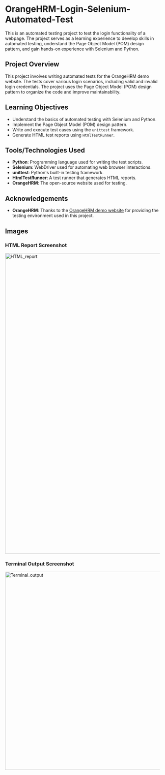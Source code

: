 # OrangeHRM-Login-Selenium-Automated-Test
This is an automated testing project to test the login functionality of a webpage. The project serves as a learning experience to develop skills in automated testing, understand the Page Object Model (POM) design pattern, and gain hands-on experience with Selenium and Python.

## Project Overview
This project involves writing automated tests for the OrangeHRM demo website. The tests cover various login scenarios, including valid and invalid login credentials. The project uses the Page Object Model (POM) design pattern to organize the code and improve maintainability.

## Learning Objectives
- Understand the basics of automated testing with Selenium and Python.
- Implement the Page Object Model (POM) design pattern.
- Write and execute test cases using the `unittest` framework.
- Generate HTML test reports using `HtmlTestRunner`.

## Tools/Technologies Used
- **Python**: Programming language used for writing the test scripts.
- **Selenium**: WebDriver used for automating web browser interactions.
- **unittest**: Python's built-in testing framework.
- **HtmlTestRunner**: A test runner that generates HTML reports.
- **OrangeHRM**: The open-source website used for testing.

## Acknowledgements
- **OrangeHRM**: Thanks to the [OrangeHRM demo website](https://opensource-demo.orangehrmlive.com/) for providing the testing environment used in this project.

## Images
### HTML Report Screenshot
<img width="977" alt="HTML_report" src="https://github.com/user-attachments/assets/4dc9cdb6-5213-4065-8925-96d4486da108" />

### Terminal Output Screenshot
<img width="644" alt="Terminal_output" src="https://github.com/user-attachments/assets/ea54b483-cf1e-4707-9a13-8d1f27590f95" />


